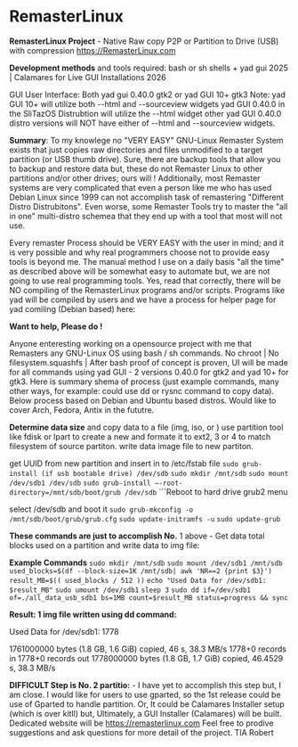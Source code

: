 # RemasterLinux

**RemasterLinux Project** - Native Raw copy P2P or Partition to Drive (USB) with compression
https://RemasterLinux.com

**Development methods** and tools required: bash or sh shells + yad gui 2025 | Calamares for Live GUI Installations 2026

GUI User Interface: Both yad gui 0.40.0 gtk2 or yad GUI 10+ gtk3 
	Note: yad GUI 10+ will utilize both --html and --sourceview widgets
		yad GUI 0.40.0 in the SliTazOS Distrubtion will utilize the --html widget
		other yad GUI 0.40.0 distro versions will NOT have either of --html and --sourceview widgets.

**Summary**: To my knowlege no "VERY EASY" GNU-Linux Remaster System exists that just copies raw directories and files unmodified to a target partition (or USB thumb drive). Sure, there are backup tools that allow you to backup and restore data but, these do not Remaster Linux to other partitions and/or other drives; ours will !  Additionally, most Remaster systems are very complicated that even a person like me who has used Debian Linux since 1999 can not accomplish task of remastering "Different Distro Distrubitons". Even worse, some Remaster Tools try to master the "all in one" multi-distro schemea that they end up with a tool that most will not use. 

Every remaster Process should be VERY EASY with the user in mind; and it is very possible and why real programmers choose not to provide easy tools is beyond me. The manual method I use on a daily basis "all the time" as described above will be somewhat easy to automate but, we are not going to use real programming tools. Yes, read that correctly, there will be NO compiling of the RemasterLinux programs and/or scripts. Programs like yad will be compiled by users and we have a process for helper page for yad comiling (Debian based) here: 

**Want to help, Please do !**

Anyone enteresting working on a opensource project with me that Remasters any GNU-Linux OS using bash / sh commands. No chroot | No filesystem.squashfs | After bash proof of concept is proven, UI will be made for all commands using yad GUI - 2 versions 0.40.0 for gtk2 and yad 10+ for gtk3. Here is summary shema of process (just example commands, many other ways, for example: could use dd or rysnc command to copy data). Below process based on Debian and Ubuntu based distros. Would like to cover Arch, Fedora, Antix in the fututre.

**Determine data size** and copy data to a file (img, iso, or )
use partition tool like fdisk or lpart to create a new and formate it to ext2, 3 or 4 to match filesystem of source partiton.
write data image file to new partiton.

get UUID from new partition and insert in to /etc/fstab file
	```sudo grub-install (if usb bootable drive) /dev/sdb```
	```sudo mkdir /mnt/sdb```
	```sudo mount /dev/sdb1 /dev/sdb```
	```sudo grub-install –-root-directory=/mnt/sdb/boot/grub /dev/sdb```
	```Reboot to hard drive grub2 menu
 
select /dev/sdb and boot it
	```sudo grub-mkconfig -o /mnt/sdb/boot/grub/grub.cfg```
	```sudo update-initramfs -u```
	```sudo update-grub```

**These commands are just to accomplish No.** 1 above - Get data total blocks used on a partition and write data to img file:

 **Example Commands**
```sudo mkdir /mnt/sdb```
```sudo mount /dev/sdb1 /mnt/sdb```
```used_blocks=$(df --block-size=1K /mnt/sdb| awk 'NR==2 {print $3}')```
```result_MB=$(( used_blocks / 512 ))```
```echo "Used Data for /dev/sdb1: $result_MB"```
```sudo umount /dev/sdb1```
```sleep 3```
```sudo dd if=/dev/sdb1 of=./all_data_usb_sdb1 bs=1MB count=$result_MB status=progress && sync```

**Result: 1 img file written using dd command:**

Used Data for /dev/sdb1: 1778

1761000000 bytes (1.8 GB, 1.6 GiB) copied, 46 s, 38.3 MB/s
1778+0 records in
1778+0 records out
1778000000 bytes (1.8 GB, 1.7 GiB) copied, 46.4529 s, 38.3 MB/s

**DIFFICULT Step is No. 2 partitio:** - I have yet to accomplish this step but, I am close. I would like for users to use gparted, so the 1st release could be use of Gparted to handle partition. Or, It could be Calamares Installer setup (which is over kitll) but, Ultimately, a GUI Installer (Calamares) will be built.
Dedicated website will be https://remasterlinux.com
Feel free to prodive suggestions and ask questions for more detail of the project. TIA Robert
